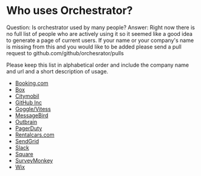 
# Who uses Orchestrator?

Question: Is orchestrator used by many people?
Answer:  Right now there is no full list of people
who are actively using it so it seemed like a good idea to generate a page
of current users. If your name or your company's name is missing from this and
you would like to be added please send a pull request to github.com/github/orchesrator/pulls

Please keep this list in alphabetical order and include the company name and url and
a short description of usage.

* [Booking.com](http://www.booking.com)
* [Box](http://www.box.com)
* [Citymobil](https://www.city-mobil.ru)
* [GitHub Inc](http://www.github.com)
* [Goggle/Vitess](http://vitess.io)
* [MessageBird](https://www.messagebird.com/)
* [Outbrain](http://www.outbrain.com)
* [PagerDuty](http://www.pagerduty.com)
* [Rentalcars.com](http://www.rentalcars.com)
* [SendGrid](https://sendgrid.com)
* [Slack](https://slackhq.com)
* [Square](http://squareup.com)
* [SurveyMonkey](http://www.surveymonkey.com)
* [Wix](http://www.wix.com)
